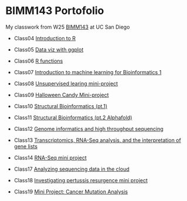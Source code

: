 # BIMM143 Portofolio

My classwork from W25 [BIMM143](https://bioboot.github.io/bimm143_W25/) at UC San Diego

- Class04 [Introduction to R](https://htmlpreview.github.io/?https://raw.githubusercontent.com/LilyyHuynh/bimm143_github/refs/heads/main/bimm143class04/class4.html)

- Class05 [Data viz with ggplot](https://htmlpreview.github.io/?https://raw.githubusercontent.com/LilyyHuynh/bimm143_github/refs/heads/main/BIMM143class05/BIMM143_class5.html)

- Class06 [R functions](https://htmlpreview.github.io/?https://raw.githubusercontent.com/LilyyHuynh/bimm143_github/refs/heads/main/BIMM143class06/class06.html)

- Class07 [Introduction to machine learning for Bioinformatics 1](https://htmlpreview.github.io/?https://raw.githubusercontent.com/LilyyHuynh/bimm143_github/refs/heads/main/BIMM143class07/class07.html)

- Class08 [Unsupervised learing mini-project](https://htmlpreview.github.io/?https://raw.githubusercontent.com/LilyyHuynh/bimm143_github/refs/heads/main/BIMM143class08/class08.html)

- Class09 [Halloween Candy Mini-project](https://htmlpreview.github.io/?https://raw.githubusercontent.com/LilyyHuynh/bimm143_github/refs/heads/main/BIMM143class09/class09.html)

- Class10 [Structural Bioinformatics (pt.1)](https://htmlpreview.github.io/?https://raw.githubusercontent.com/LilyyHuynh/bimm143_github/refs/heads/main/BIMM143class10/class10.html)

- Class11 [Structural Bioinformatics (pt.2 Alphafold)](https://htmlpreview.github.io/?https://raw.githubusercontent.com/LilyyHuynh/bimm143_github/refs/heads/main/BIMM143class11/class11_alphafold_analysis.html)

- Class12 [Genome informatics and high throughput sequencing](https://htmlpreview.github.io/?https://raw.githubusercontent.com/LilyyHuynh/bimm143_github/refs/heads/main/bimm143class12/class12.html)

- Class13 [Transcriptomics, RNA-Seq analysis, and the interpretation of gene lists](https://htmlpreview.github.io/?https://raw.githubusercontent.com/LilyyHuynh/bimm143_github/refs/heads/main/bimm143class13/class13.html)

- Class14 [RNA-Seq mini project](https://htmlpreview.github.io/?https://raw.githubusercontent.com/LilyyHuynh/bimm143_github/refs/heads/main/bimm143class14/class14.html)

- Class17 [Analyzing sequencing data in the cloud](https://htmlpreview.github.io/?https://raw.githubusercontent.com/LilyyHuynh/bimm143_github/refs/heads/main/BIMM143class17/bimm143class17.html)

- Class18 [Investigating pertussis resurgence mini project](https://htmlpreview.github.io/?https://raw.githubusercontent.com/LilyyHuynh/bimm143_github/refs/heads/main/bimm143class18/class18.html)

- Class19 [Mini Project: Cancer Mutation Analysis](https://htmlpreview.github.io/?https://raw.githubusercontent.com/LilyyHuynh/bimm143_github/refs/heads/main/BIMM143class19/class19.html)


